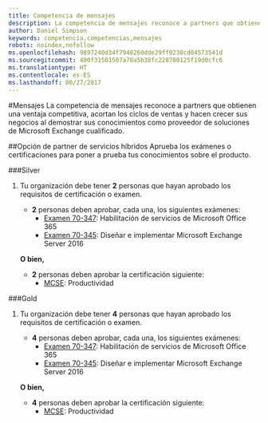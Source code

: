 ```yaml
---
title: Competencia de mensajes
description: La competencia de mensajes reconoce a partners que obtienen una ventaja competitiva, acortan los ciclos de ventas y hacen crecer sus negocios al demostrar sus conocimientos como proveedor de soluciones de Microsoft Exchange cualificado.
author: Daniel Simpson
keywords: competencia,competencias,mensajes
robots: noindex,nofollow
ms.openlocfilehash: 9897240d34f7948260dde29ff0230cd04573541d
ms.sourcegitcommit: 400f31501507a78a5b38fc228780125f19d0cfc6
ms.translationtype: HT
ms.contentlocale: es-ES
ms.lasthandoff: 06/27/2017
---
```

#<a name="messaging"></a>Mensajes
La competencia de mensajes reconoce a partners que obtienen una ventaja competitiva, acortan los ciclos de ventas y hacen crecer sus negocios al demostrar sus conocimientos como proveedor de soluciones de Microsoft Exchange cualificado.

##<a name="hybrid-services-partner-option"></a>Opción de partner de servicios híbridos
Aprueba los exámenes o certificaciones para poner a prueba tus conocimientos sobre el producto.

###<a name="silver"></a>Silver
1. Tu organización debe tener **2** personas que hayan aprobado los requisitos de certificación o examen.
    
    - **2** personas deben aprobar, cada una, los siguientes exámenes:
        - [Examen 70-347](https://www.microsoft.com/en-us/learning/exam-70-347.aspx): Habilitación de servicios de Microsoft Office 365
        - [Examen 70-345](https://www.microsoft.com/en-us/learning/exam-70-345.aspx): Diseñar e implementar Microsoft Exchange Server 2016

    **O bien,**

     - **2** personas deben aprobar la certificación siguiente:
        - [MCSE](https://www.microsoft.com/en-us/learning/mcse-productivity-certification.aspx): Productividad

###<a name="gold"></a>Gold
1. Tu organización debe tener **4** personas que hayan aprobado los requisitos de certificación o examen.

    - **4** personas deben aprobar, cada una, los siguientes exámenes:
        - [Examen 70-347](https://www.microsoft.com/en-us/learning/exam-70-347.aspx): Habilitación de servicios de Microsoft Office 365
        - [Examen 70-345](https://www.microsoft.com/en-us/learning/exam-70-345.aspx): Diseñar e implementar Microsoft Exchange Server 2016

    **O bien,**

    - **4** personas deben aprobar la certificación siguiente:
        - [MCSE](https://www.microsoft.com/en-us/learning/mcse-productivity-certification.aspx): Productividad


